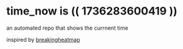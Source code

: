 # time_now is (( 1736283600419 ))

an automated repo that shows the currnent time

inspired by [breakingheatmap](https://github.com/breakingheatmap/breakingheatmap)